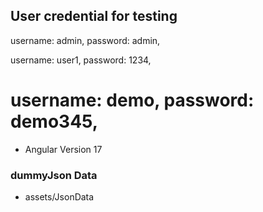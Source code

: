 ## User credential for testing

  username: admin,
  password: admin,   

  username: user1, 
  password: 1234, 

  username: demo,
  password: demo345,
=================================================================

 - Angular  Version 17

### dummyJson Data 

  - assets/JsonData
